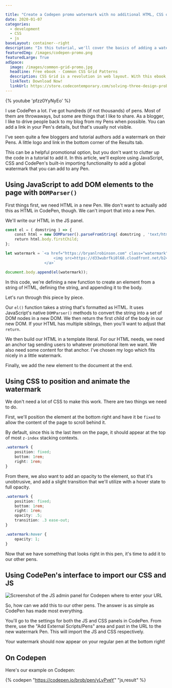 ```yaml
---

title: "Create a Codepen promo watermark with no additional HTML, CSS or JS"
date: 2020-01-07
categories:
  - development
  - CSS
  - js
baseLayout: container--right
description: "In this tutorial, we'll cover the basics of adding a watermark to a CodePen Pen with no additional html, css or js on that pen."
featuredImg: /images/codepen-promo.png
featuredLarge: True
adSpace: 
  image: /images/common-grid-promo.jpg
  headline: Free ebook - Common CSS Grid Patterns
  description: CSS Grid is a revolution in web layout. With this ebook, I cover 3 design patterns that Grid solves easier, better and more creatively to help push our designs in better directions.
  linkText: Download Now!
  linkUrl: https://store.codecontemporary.com/solving-three-design-problems-with-css-grid/buy
---
```



{% youtube 'pfzz0YyNyEo' %}

I use CodePen a lot. I've got hundreds (if not thousands) of pens. Most of them are throwaways, but some are things that I like to share. As a blogger, I like to drive people back to my blog from my Pens when possible. You can add a link in your Pen's details, but that's usually not visible.

I've seen quite a few bloggers and tutorial authors add a watermark on their Pens. A little logo and link in the bottom corner of the Results tab.

This can be a helpful promotional option, but you don't want to clutter up the code in a tutorial to add it. In this article, we'll explore using JavaScript, CSS and CodePen's built-in importing functionality to add a global watermark that you can add to any Pen.

## Using JavaScript to add DOM elements to the page with `DOMParser()`

First things first, we need HTML in a new Pen. We don't want to actually add this as HTML in CodePen, though. We can't import that into a new Pen.

We'll write our HTML in the JS panel.

```js
const el = ( domstring ) => {
    const html = new DOMParser().parseFromString( domstring , 'text/html');
    return html.body.firstChild;
};

let watermark = `<a href="https://bryanlrobinson.com" class="watermark">
                     <img src=https://d33wubrfki0l68.cloudfront.net/b24205ea683598e08044085 0f96244c76f0128c55/65a21/images/logo.svg">
                 </a>`

document.body.append(el(watermark));
```

In this code, we're defining a new function to create an element from a string of HTML, defining the string, and appending it to the body.

Let's run through this piece by piece.

Our `el()` function takes a string that's formatted as HTML. It uses JavaScript's native `DOMParser()` methods to convert the string into a set of DOM nodes in a new DOM. We then return the first child of the body in our new DOM. If your HTML has multiple siblings, then you'll want to adjust that `return`.

We then build our HTML in a template literal. For our HTML needs, we need an anchor tag sending users to whatever promotional item we want. We also need some content for that anchor. I've chosen my logo which fits nicely in a little watermark.

Finally, we add the new element to the document at the end.

## Using CSS to position and animate the watermark

We don't need a lot of CSS to make this work. There are two things we need to do.

First, we'll position the element at the bottom right and have it be `fixed` to allow the content of the page to scroll behind it.

By default, since this is the last item on the page, it should appear at the top of most `z-index` stacking contexts.

```css
.watermark {
    position: fixed;
    bottom: 1rem;
    right: 1rem;
}
```

From there, we also want to add an opacity to the element, so that it's unobtrusive, and add a slight transition that we'll utilize with a hover state to full opacity.

```css
.watermark {
    position: fixed;
    bottom: 1rem;
    right: 1rem;
    opacity: .5;
    transition: .3 ease-out;
}

.watermark:hover {
    opacity: 1;
}
```

Now that we have something that looks right in this pen, it's time to add it to our other pens.

## Using CodePen's interface to import our CSS and JS

![Screenshot of the JS admin panel for Codepen where to enter your URL](/images/codepen-screen.jpg)

So, how can we add this to our other pens. The answer is as simple as CodePen has made most everything.

You'll go to the settings for both the JS and CSS panels in CodePen. From there, use the "Add External Scripts/Pens" area and past in the URL to the new watermark Pen. This will import the JS and CSS respectively.

Your watermark should now appear on your regular pen at the bottom right!

## On Codepen

Here's our example on Codepen:

{% codepen "https://codepen.io/brob/pen/yLyPveY" "js,result" %}